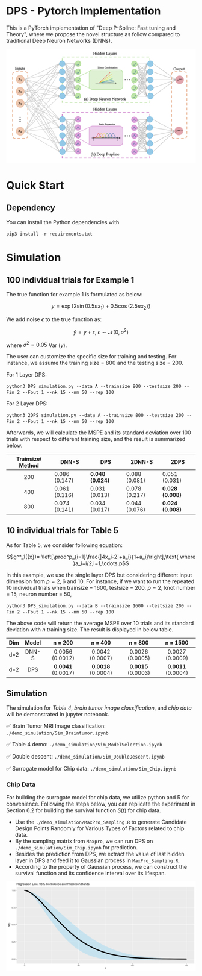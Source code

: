 # DPS - Pytorch Implementation 
This is a PyTorch implementation of "Deep P-Spline: Fast tuning and Theory", where we propose the novel structure as follow compared to traditional Deep Neuron Networks (DNNs).

![](./imgs/DPS.png)
# Quick Start
## Dependency
You can install the Python dependencies with
```
pip3 install -r requirements.txt
```

# Simulation
## 100 individual trials for Example 1
The true function for example 1 is formulated as below:
```math
    y = \exp\{2\sin(0.5\pi x_1) + 0.5\cos(2.5\pi x_2)\}
```
We add noise $\epsilon$ to the true function as:
```math
    \tilde{y}= y+\epsilon,\ \epsilon\sim\mathcal{N}(0, \sigma^2)
```
where $\sigma^2 = 0.05$ Var $(y)$.

The user can customize the specific size for training and testing. For instance, we assume the training size = 800 and the testing size = 200.

For 1 Layer DPS:
```
python3 DPS_simulation.py --data A --trainsize 800 --testsize 200 --Fin 2 --Fout 1 --nk 15 --nm 50 --rep 100
```

For 2 Layer DPS:
```
python3 2DPS_simulation.py --data A --trainsize 800 --testsize 200 --Fin 2 --Fout 1 --nk 15 --nm 50 --rep 100
```

Afterwards, we will calculate the MSPE and its standard deviation over 100 trials with respect to different training size, and the result is summarized below.

Trainsize\ Method | DNN-S | DPS | 2DNN-S | 2DPS | 
:---: | --- | --- | --- |--- 
200 | 0.086 (0.147) | **0.048 (0.024)** | 0.088 (0.081) | 0.051 (0.031) |
400 | 0.061 (0.116) | 0.031 (0.013) | 0.078 (0.217) | **0.028 (0.008)** |
800 | 0.074 (0.141) | 0.034 (0.017) | 0.044 (0.076) | **0.024 (0.008)** | 


## 10 individual trials for Table 5
As for Table 5, we consider following equation:
```math
g^*_1({x})= \left[\prod^p_{i=1}\frac{|4x_i-2|+a_i}{1+a_i}\right],\text{ where }a_i=i/2,i=1,\cdots,p
```

In this example, we use the single layer DPS but considering different input dimension from $p=2,6$ and 10. For instance, if we want to run the repeated 10 individual trials when trainsize = 1600, testsize = 200, $p=2$, knot number = 15, neuron number = 50,

```
python3 DPS_simulation.py --data B --trainsize 1600 --testsize 200 --Fin 2 --Fout 1 --nk 15 --nm 50 --rep 100
```

The above code will return the average MSPE over 10 trials and its standard deviation with $n$ training size. The result is displayed in below table.

| Dim  | Model | n = 200  | n = 400 | n = 800  | n = 1500 |
| :-----:| :------: |:-----:| :-----:| :-----:| :-----:|
| d=2  | DNN-S | 0.0056 (0.0012) | 0.0042 (0.0007) | 0.0026 (0.0005) | 0.0027 (0.0009) |
| d=2  | DPS   | **0.0041** (0.0017) | **0.0018** (0.0004) | **0.0015** (0.0003) | **0.0011** (0.0004) |

## Simulation
The simulation for *Table 4*, *brain tumor image classification*, and *chip data* will be demonstrated in jupyter notebook.

✅ Brain Tumor MRI Image classification: `./demo_simulation/Sim_Braintumor.ipynb`

✅ Table 4 demo: `./demo_simulation/Sim_ModelSelection.ipynb`

✅ Double descent: `./demo_simulation/Sim_DoubleDescent.ipynb`

✅ Surrogate model for Chip data: `./demo_simulation/Sim_Chip.ipynb`

### Chip Data
For building the surrogate model for chip data, we utilize python and R for convenience. Following the steps below, you can replicate the experiment in Section 6.2 for building the survival function $S(t)$ for chip data.

- Use the `./demo_simulation/MaxPro_Sampling.R` to generate Candidate Design Points Randomly for Various Types of Factors related to chip data.
- By the sampling matrix from `Maxpro`, we can run DPS on `./demo_simulation/Sim_Chip.ipynb` for prediction.
- Besides the prediction from DPS, we extract the value of last hidden layer in DPS and feed it to Gaussian process in `MaxPro_Sampling.R`.
- According to the property of Gaussian process, we can construct the survival function and its confidence interval over its lifespan.

![|100](./imgs/PIplot2.png)

